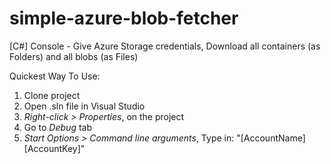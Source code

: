 # simple-azure-blob-fetcher
[C#] Console - Give Azure Storage credentials, Download all containers (as Folders) and all blobs (as Files)

Quickest Way To Use:

1. Clone project
2. Open .sln file in Visual Studio
3. *Right-click > Properties*, on the project
4. Go to *Debug* tab
5. *Start Options > Command line arguments*, Type in: "[AccountName] [AccountKey]"
